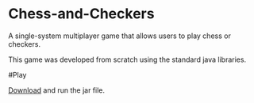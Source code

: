 Chess-and-Checkers
==================

A single-system multiplayer game that allows users to play chess or checkers.

This game was developed from scratch using the standard java libraries.

#Play

[Download](https://www.dropbox.com/s/vhwd8rp07ftnrpg/chess-checkers-game.jar) and run the jar file.
